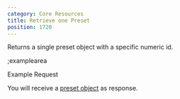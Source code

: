 ```yaml
---
category: Core Resources
title: Retrieve one Preset
position: 1720
---
```


Returns a single preset object with a specific numeric id.

;examplearea

Example Request

<RequestExample url="https://mapi.storyblok.com/v1/spaces/606/presets/1814" httpMethod="GETOAUTH"></RequestExample>

You will receive a [preset object](#core-resources/presets/the-preset-object) as response.